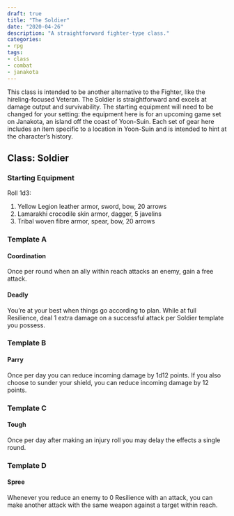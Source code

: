 ```yaml
---
draft: true
title: "The Soldier"
date: "2020-04-26"
description: "A straightforward fighter-type class."
categories:
- rpg
tags:
- class
- combat
- janakota
---
```


This class is intended to be another alternative to the Fighter, like the hireling-focused Veteran. The Soldier is straightforward and excels at damage output and survivability. The starting equipment will need to be changed for your setting: the equipment here is for an upcoming game set on Janakota, an island off the coast of Yoon-Suin. Each set of gear here includes an item specific to a location in Yoon-Suin and is intended to hint at the character’s history.

## Class: Soldier

### Starting Equipment

Roll 1d3:

1. Yellow Legion leather armor, sword, bow, 20 arrows
2. Lamarakhi crocodile skin armor, dagger, 5 javelins
3. Tribal woven fibre armor, spear, bow, 20 arrows

### Template A

#### Coordination

Once per round when an ally within reach attacks an enemy, gain a free attack.

#### Deadly

You’re at your best when things go according to plan. While at full Resilience, deal 1 extra damage on a successful attack per Soldier template you possess.

### Template B

#### Parry

Once per day you can reduce incoming damage by 1d12 points. If you also choose to sunder your shield, you can reduce incoming damage by 12 points.

### Template C

#### Tough

Once per day after making an injury roll you may delay the effects a single round.

### Template D

#### Spree

Whenever you reduce an enemy to 0 Resilience with an attack, you can make another attack with the same weapon against a target within reach.